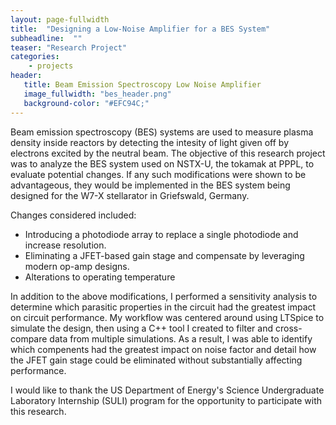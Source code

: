 ```yaml
---
layout: page-fullwidth
title:  "Designing a Low-Noise Amplifier for a BES System"
subheadline:  ""
teaser: "Research Project"
categories:
    - projects
header:
   title: Beam Emission Spectroscopy Low Noise Amplifier
   image_fullwidth: "bes_header.png"
   background-color: "#EFC94C;"
---
```


Beam emission spectroscopy (BES) systems are used to measure plasma density inside reactors by detecting the intesity of light given off by electrons excited by the neutral beam. The objective of this research project was to analyze the BES system used on NSTX-U, the tokamak at PPPL, to evaluate potential changes. If any such modifications were shown to be advantageous, they would be implemented in the BES system being designed for the W7-X stellarator in Griefswald, Germany.

Changes considered included:
* Introducing a photodiode array to replace a single photodiode and increase resolution.
* Eliminating a JFET-based gain stage and compensate by leveraging modern op-amp designs.
* Alterations to operating temperature

In addition to the above modifications, I performed a sensitivity analysis to determine which parasitic properties in the circuit had the greatest impact on circuit performance. My workflow was centered around using LTSpice to simulate the design, then using a C++ tool I created to filter and cross-compare data from multiple simulations. As a result, I was able to identify which compenents had the greatest impact on noise factor and detail how the JFET gain stage could be eliminated without substantially affecting performance.

I would like to thank the US Department of Energy's Science Undergraduate Laboratory Internship (SULI) program for the opportunity to participate with this research.
